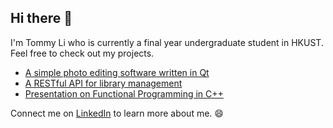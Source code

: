 ## Hi there 👋

I'm Tommy Li who is currently a final year undergraduate student in HKUST. Feel free to check out my projects.

- [A simple photo editing software written in Qt](https://github.com/STommydx/photo-editing-software)
- [A RESTful API for library management](https://github.com/STommydx/2020S-COMP4111)
- [Presentation on Functional Programming in C++](https://github.com/STommydx/comp4111-presentation)

Connect me on [LinkedIn](https://www.linkedin.com/in/tommyli74/) to learn more about me. :smile:

<!--
**STommydx/STommydx** is a ✨ _special_ ✨ repository because its `README.md` (this file) appears on your GitHub profile.

Here are some ideas to get you started:

- 🔭 I’m currently working on ...
- 🌱 I’m currently learning ...
- 👯 I’m looking to collaborate on ...
- 🤔 I’m looking for help with ...
- 💬 Ask me about ...
- 📫 How to reach me: ...
- 😄 Pronouns: ...
- ⚡ Fun fact: ...
-->
